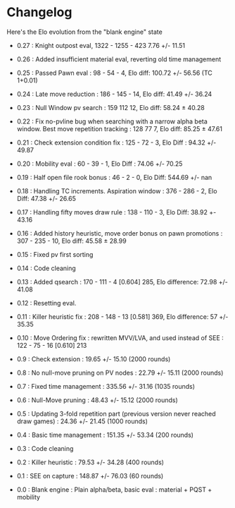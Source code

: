 # Changelog

Here's the Elo evolution from the "blank engine" state

- 0.27 : Knight outpost eval, 1322 - 1255 - 423    7.76 +/- 11.51

- 0.26 : Added insufficient material eval, reverting old time management

- 0.25 : Passed Pawn eval : 98 - 54 - 4, Elo diff: 100.72 +/- 56.56 (TC 1+0.01)

- 0.24 : Late move reduction : 186 - 145 - 14, Elo diff: 41.49 +/- 36.24

- 0.23 : Null Window pv search : 159 112 12, Elo diff: 58.24 ± 40.28 

- 0.22 : Fix no-pvline bug when searching with a narrow alpha beta window. Best move repetition tracking : 128 77 7, Elo diff: 85.25 ± 47.61

- 0.21 : Check extension condition fix : 125 - 72 - 3, Elo Diff : 94.32 +/- 49.87

- 0.20 : Mobility eval : 60 - 39 - 1, Elo Diff : 74.06 +/- 70.25

- 0.19 : Half open file rook bonus : 46 - 2 - 0, Elo Diff: 544.69 +/- nan

- 0.18 : Handling TC increments. Aspiration window : 376 - 286 - 2, Elo Diff: 47.38 +/- 26.65

- 0.17 : Handling fifty moves draw rule : 138 - 110 - 3, Elo Diff: 38.92 +- 43.16

- 0.16 : Added history heuristic, move order bonus on pawn promotions : 307 - 235 - 10, Elo diff: 45.58 ± 28.99

- 0.15 : Fixed pv first sorting

- 0.14 : Code cleaning

- 0.13 : Added qsearch : 170 - 111 - 4 [0.604] 285, Elo difference: 72.98 +/- 41.08

- 0.12 : Resetting eval.

- 0.11 : Killer heuristic fix : 208 - 148 - 13 [0.581] 369, Elo difference: 57 +/- 35.35

- 0.10 : Move Ordering fix : rewritten MVV/LVA, and used instead of SEE : 122 - 75 - 16  [0.610] 213

- 0.9 : Check extension : 19.65 +/- 15.10 (2000 rounds)

- 0.8 : No null-move pruning on PV nodes : 22.79 +/- 15.11 (2000 rounds)

- 0.7 : Fixed time management : 335.56 +/- 31.16 (1035 rounds)

- 0.6 : Null-Move pruning : 48.43 +/- 15.12 (2000 rounds)

- 0.5 : Updating 3-fold repetition part (previous version never reached draw games) : 24.36 +/- 21.45 (1000 rounds)

- 0.4 : Basic time management : 151.35 +/- 53.34 (200 rounds)

- 0.3 : Code cleaning

- 0.2 : Killer heuristic : 79.53 +/- 34.28 (400 rounds)

- 0.1 : SEE on capture : 148.87 +/- 76.03 (60 rounds)

- 0.0 : Blank engine : Plain alpha/beta, basic eval : material + PQST + mobility
